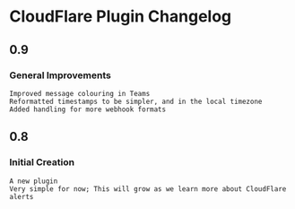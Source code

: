 # CloudFlare Plugin Changelog
## 0.9
### General Improvements
    Improved message colouring in Teams
    Reformatted timestamps to be simpler, and in the local timezone
    Added handling for more webhook formats
    

## 0.8
### Initial Creation
    A new plugin
    Very simple for now; This will grow as we learn more about CloudFlare alerts
    
